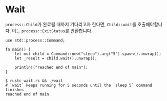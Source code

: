 # Wait

`process::Child`가 완료될 때까지 기다리고자 한다면, `Child::wait`를 호출해야합니다. 이는 `process::ExitStatus`를 반환합니다.

```rust,editable
use std::process::Command;

fn main() {
    let mut child = Command::new("sleep").arg("5").spawn().unwrap();
    let _result = child.wait().unwrap();

    println!("reached end of main");
}
```
```
$ rustc wait.rs && ./wait
# `wait` keeps running for 5 seconds until the `sleep 5` command finishes
reached end of main
```